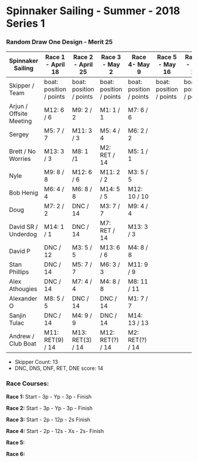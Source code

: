 # Spinnaker Sailing - Summer - 2018 Series 1
### Random Draw One Design - Merit 25

| Spinnaker Sailing | Race 1 - April 18 | Race 2 - April 25 | Race 3 - May 2    | Race 4- May 9     | Race 5 - May 16   | Race 6 - May 23   | Series Points | Final Series Points |
| --- | --- | --- | --- | --- | --- | --- | --- | --- |
| Skipper / Team    | boat: position / points | boat: position / points | boat: position / points | boat: position / points | boat: position / points | boat: position / points | | |
| Arjun / Offsite Meeting | M12: 6 / 6 | M9: 2 / 2 | M1: 1 / 1 | M7: 6 / 6||| 15 | 9 |
| Sergey | M5: 7 / 7 | M11: 3 / 3 | M5: 4 / 4 | M6: 2 / 2 ||| 16 | 9 |
| Brett / No Worries | M13: 3 / 3 | M8: 1 /1 | M2: RET / 14 | M5: 1 / 1 ||| 19 | 5 |
| Nyle | M9: 8 / 8 | M12: 6 / 6 | M11: 2 / 2 | M3: 5 / 5 ||| 21 | 13 |
| Bob Henig | M6: 4 / 4 | M6: 8 / 8 | M14: 5 / 5 | M12: 10 / 10 ||| 27 | 17 |
| Doug | M7: 2 / 2 | DNC / 14 | M3: 7 / 7 | M9: 4 / 4 ||| 27 | 13 |
| David SR / Underdog | M14: 1 / 1 | DNC / 14 | M7: RET / 14 | M13: 3 / 3 ||| 32 | 18 |
| David P | DNC / 12 | M3: 5 / 5 | M13: 6 / 6 | M4: 8 / 8 ||| 33 | 19 |
| Stan Phillips | DNC / 14 | M5: 7 / 7 | M6: 3 / 3 | M11: 9 / 9 ||| 33 | 19 |
| Alex Athougies | DNC / 14 | M7: 4 / 4 | M4: 8 / 8 | M8: 11 / 11||| 37 | 23 |
| Alexander O | M8: 5 / 5 | DNC / 14 | DNC / 14 | M1: 7 / 7||| 40 | 26 |
| Sanjin Tulac | DNC / 14 | M4: 9 / 9 | DNC / 14 | M14: 13 / 13 ||| 50 | 36 |
| Andrew / Club Boat | M11: RET(9) / 14 | M13: RET(3) / 14 | M12: RET(?) / 14 | M2: RET(?) / 14||| 56 | 42 |

* Skipper Count: 13
* DNC, DNS, DNF, RET, DNE score: 14


### Race Courses:
**Race 1:**  Start - 3p - Yp - 3p - Finish

**Race 2:** Start - 3p - Yp - 3p - Finish

**Race 3:** Start - 2p - 12p - 2s Finish

**Race 4:** Start - 2p - 12s - Xs - 2s- Finish

**Race 5:**

**Race 6:**

